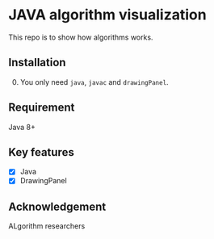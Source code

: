 # JAVA algorithm visualization
This repo is to show how algorithms works.

## Installation
0. You only need `java`, `javac` and `drawingPanel`.

## Requirement
Java 8+

## Key features
- [x] Java
- [x] DrawingPanel

## Acknowledgement
ALgorithm researchers

